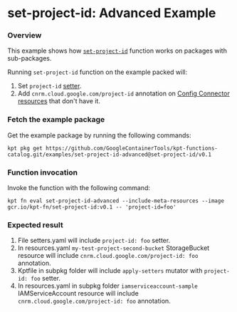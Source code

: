 # set-project-id: Advanced Example

### Overview

This example shows how [`set-project-id`] function works on packages with
sub-packages.

Running `set-project-id` function on the example packed will:

1.  Set `project-id`
    [setter](https://catalog.kpt.dev/apply-setters/v0.1/?id=definitions).
2.  Add `cnrm.cloud.google.com/project-id` annotation on
    [Config Connector resources](https://cloud.google.com/config-connector/docs/reference/overview)
    that don't have it.

### Fetch the example package

Get the example package by running the following commands:

```shell
kpt pkg get https://github.com/GoogleContainerTools/kpt-functions-catalog.git/examples/set-project-id-advanced@set-project-id/v0.1
```

### Function invocation

Invoke the function with the following command:

```shell
kpt fn eval set-project-id-advanced --include-meta-resources --image gcr.io/kpt-fn/set-project-id:v0.1 -- 'project-id=foo'
```

### Expected result

1.  File setters.yaml will include `project-id: foo` setter.
2.  In resources.yaml `my-test-project-second-bucket` StorageBucket resource
    will include `cnrm.cloud.google.com/project-id: foo` annotation.
3.  Kptfile in subpkg folder will include `apply-setters` mutator with
    `project-id: foo` setter.
4.  In resources.yaml in subpkg folder `iamserviceaccount-sample`
    IAMServiceAccount resource will include `cnrm.cloud.google.com/project-id:
    foo` annotation.

[`set-project-id`]: https://catalog.kpt.dev/set-project-id/v0.1/
